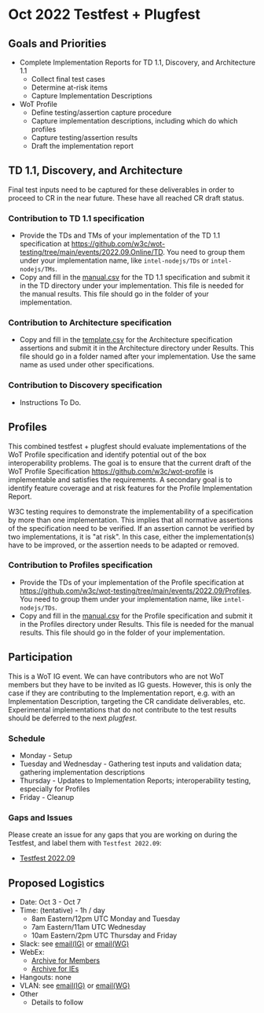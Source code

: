# Oct 2022 Testfest + Plugfest 

## Goals and Priorities
* Complete Implementation Reports for TD 1.1, Discovery, and Architecture 1.1
   - Collect final test cases
   - Determine at-risk items
   - Capture Implementation Descriptions
* WoT Profile
   - Define testing/assertion capture procedure
   - Capture implementation descriptions, including which do which profiles
   - Capture testing/assertion results
   - Draft the implementation report

## TD 1.1, Discovery, and Architecture
Final test inputs need to be captured for these deliverables in order to proceed to CR in the near future.
These have all reached CR draft status.

### Contribution to TD 1.1 specification
  - Provide the TDs and TMs of your implementation of the TD 1.1 specification at https://github.com/w3c/wot-testing/tree/main/events/2022.09.Online/TD. 
    You need to group them under your implementation name, like `intel-nodejs/TDs` or `intel-nodejs/TMs`. 
  - Copy and fill in the [manual.csv](https://github.com/w3c/wot-testing/tree/main/events/2022.09.Online/TD/manual.csv) for the TD 1.1 specification 
    and submit it in the TD directory under your implementation. This file is needed for the manual results. 
    This file should go in the folder of your implementation.
    
### Contribution to Architecture specification
  - Copy and fill in the [template.csv](https://github.com/w3c/wot-testing/blob/main/events/2022.09.Online/Architecture/template.csv) for the Architecture specification assertions
    and submit it in the Architecture directory under Results. 
    This file should go in a folder named after your implementation.
    Use the same name as used under other specifications.

### Contribution to Discovery specification
  - Instructions To Do.
  
## Profiles
This combined testfest + plugfest should evaluate implementations of the WoT Profile specification and identify potential 
out of the box interoperability problems.
The goal is to ensure that the current draft of the WoT Profile Specification https://github.com/w3c/wot-profile is implementable
and satisfies the requirements.
A secondary goal is to identify feature coverage and at risk features for the Profile Implementation Report.

W3C testing requires to demonstrate the implementability of a specification by more than one implementation. This implies
that all normative assertions of the specification need to be verified. 
If an assertion cannot be verified by two implementations, it is "at risk".
In this case, either the implementation(s) have to be improved, or the assertion needs to be adapted or removed.

### Contribution to Profiles specification
  - Provide the TDs of your implementation of the Profile specification at https://github.com/w3c/wot-testing/tree/main/events/2022.09/Profiles. 
    You need to group them under your implementation name, like `intel-nodejs/TDs`. 
  - Copy and fill in the [manual.csv](https://github.com/w3c/wot-testing/blob/main/events/2022.09.Online/Profile/manual.csv) for the Profile specification 
    and submit it in the Profiles directory under Results. This file is needed for the manual results. 
    This file should go in the folder of your implementation.

## Participation
This is a WoT IG event.  We can have contributors who are not WoT members but they have to be
invited as IG guests.  However, this is only the case if they are contributing to the Implementation report,
e.g. with an Implementation Description, targeting the CR candidate deliverables, etc.  Experimental
implementations that do not contribute to the test results should be deferred to the next *plugfest*.

### Schedule
* Monday - Setup
* Tuesday and Wednesday - Gathering test inputs and validation data; gathering implementation descriptions
* Thursday - Updates to Implementation Reports; interoperability testing, especially for Profiles
* Friday - Cleanup

### Gaps and Issues
Please create an issue for any gaps that you are working on during the Testfest, and label them with `Testfest 2022.09`:
- [Testfest 2022.09](https://github.com/w3c/wot-testing/labels/Testfest%202022.09)

## Proposed Logistics
* Date: Oct 3 - Oct 7
* Time: (tentative) - 1h / day
   - 8am Eastern/12pm UTC Monday and Tuesday
   - 7am Eastern/11am UTC Wednesday
   - 10am Eastern/2pm UTC Thursday and Friday
* Slack: see [email(IG)](https://lists.w3.org/Archives/Member/member-wot-ig/2022Jul/0001.html) or [email(WG)](https://lists.w3.org/Archives/Member/member-wot-wg/2022Jul/0002.html)
* WebEx:
   - [Archive for Members](https://lists.w3.org/Archives/Member/member-wot-wg/2022Oct/0001.html)
   - [Archive for IEs](https://lists.w3.org/Archives/Group/group-wot-ie/2022Oct/0001.html)
* Hangouts: none
* VLAN: see [email(IG)](https://lists.w3.org/Archives/Member/member-wot-ig/2022Jul/0001.html) or [email(WG)](https://lists.w3.org/Archives/Member/member-wot-wg/2022Jul/0002.html)
* Other
   - Details to follow
